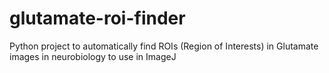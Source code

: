 # glutamate-roi-finder
Python project to automatically find ROIs (Region of Interests) in Glutamate images in neurobiology to use in ImageJ
